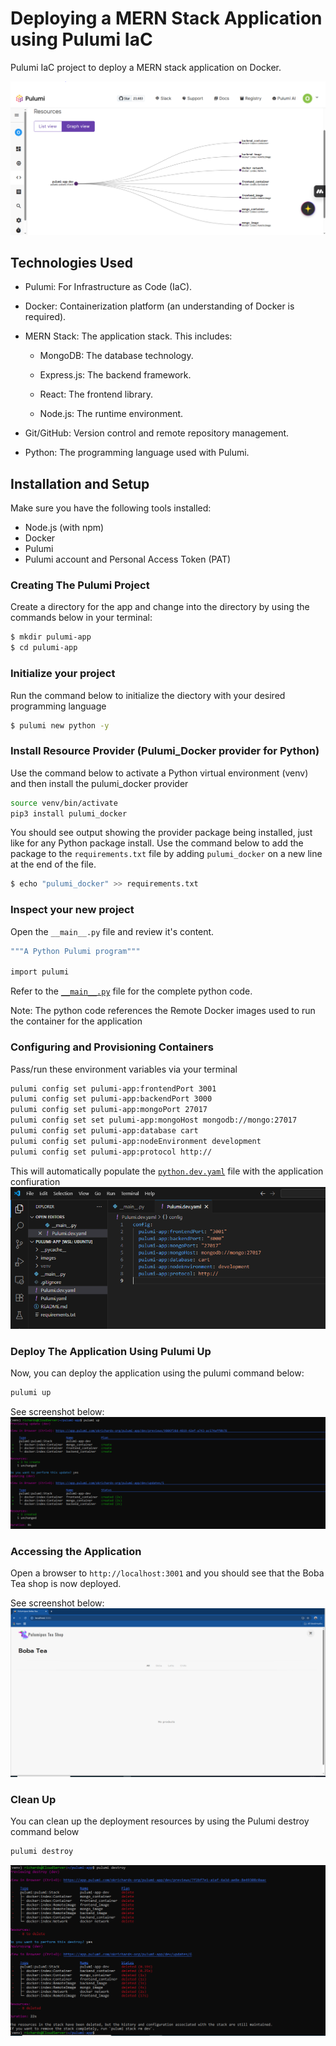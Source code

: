 # Deploying a MERN Stack Application using Pulumi IaC
Pulumi IaC project to deploy a MERN stack application on Docker.

![Pulumi deployment resources graphical view](https://github.com/richards-okiemute/IaC-MERN-Stack-Pulumi/blob/main/images/pulumi%20resource%20graphical%20view.PNG)


## Technologies Used
* Pulumi: For Infrastructure as Code (IaC).

* Docker: Containerization platform (an understanding of Docker is required).

* MERN Stack: The application stack. This includes:

  * MongoDB: The database technology.

  * Express.js: The backend framework.

  * React: The frontend library.

  * Node.js: The runtime environment.

* Git/GitHub: Version control and remote repository management.

* Python: The programming language used with Pulumi.


##  Installation and Setup
Make sure you have the following tools installed:

* Node.js (with npm)
* Docker
* Pulumi
* Pulumi account and Personal Access Token (PAT)

### Creating The Pulumi Project
Create a directory for the app and change into the directory by using the commands below in your terminal:

```bash
$ mkdir pulumi-app
$ cd pulumi-app
```
### Initialize your project
Run the command below to initialize the diectory with your desired programming language

```bash
$ pulumi new python -y
```

### Install Resource Provider (Pulumi_Docker provider for Python)
Use the command below to activate a Python virtual environment (venv) and then install the pulumi_docker provider

```bash
source venv/bin/activate
pip3 install pulumi_docker
```
You should see output showing the provider package being installed, just like for any Python package install. 
Use the command below to add the package to the `requirements.txt` file by adding `pulumi_docker` on a new line at the end of the file.

```bash
$ echo "pulumi_docker" >> requirements.txt
```


### Inspect your new project
Open the `__main__.py` file and review it's content. 

```bash
"""A Python Pulumi program"""

import pulumi
```

Refer to the [`__main__.py`](https://github.com/richards-okiemute/IaC-MERN-Stack-Pulumi/blob/main/__main__.py) file for the complete python code.

Note: The python code references the Remote Docker images used to run the container for the application

### Configuring and Provisioning Containers

Pass/run these environment variables via your terminal
```bash
pulumi config set pulumi-app:frontendPort 3001
pulumi config set pulumi-app:backendPort 3000
pulumi config set pulumi-app:mongoPort 27017
pulumi config set set pulumi-app:mongoHost mongodb://mongo:27017
pulumi config set pulumi-app:database cart
pulumi config set pulumi-app:nodeEnvironment development
pulumi config set pulumi-app:protocol http://
```

This will automatically populate the [`python.dev.yaml`](https://github.com/richards-okiemute/IaC-MERN-Stack-Pulumi/blob/main/Pulumi.dev.yaml) file with the application confiuration
![pulumi application environment config.](https://github.com/richards-okiemute/IaC-MERN-Stack-Pulumi/blob/main/images/environment-config.PNG)

### Deploy The Application Using Pulumi Up
Now, you can deploy the application using the pulumi command below:

```bash
pulumi up
```
See screenshot below:
![pulumi up](https://github.com/richards-okiemute/IaC-MERN-Stack-Pulumi/blob/main/images/pulumi%20up.PNG)
### Accessing the Application
Open a browser to `http://localhost:3001` and you should see that the Boba Tea shop is now deployed.

See screenshot below:
![app deployed with pulumi](https://github.com/richards-okiemute/IaC-MERN-Stack-Pulumi/blob/main/images/puluminus.PNG)

### Clean Up
You can clean up the deployment resources by using the Pulumi destroy command below
```bash
pulumi destroy
```
![pulumi destroy](https://github.com/richards-okiemute/IaC-MERN-Stack-Pulumi/blob/main/images/pulumi%20destroy.PNG)

